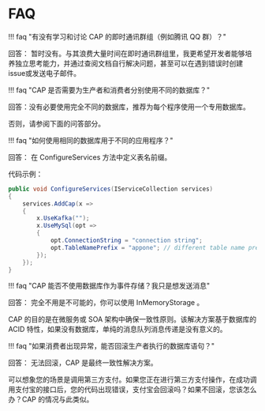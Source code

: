 # FAQ

!!! faq "有没有学习和讨论 CAP 的即时通讯群组（例如腾讯 QQ 群）？"

回答： 暂时没有。与其浪费大量时间在即时通讯群组里，我更希望开发者能够培养独立思考能力，并通过查阅文档自行解决问题，甚至可以在遇到错误时创建issue或发送电子邮件。

!!! faq "CAP 是否需要为生产者和消费者分别使用不同的数据库？"

回答：没有必要使用完全不同的数据库，推荐为每个程序使用一个专用数据库。

否则，请参阅下面的问答部分。

!!! faq "如何使用相同的数据库用于不同的应用程序？"

回答： 在 ConfigureServices 方法中定义表名前缀。

代码示例：

```c#
public void ConfigureServices(IServiceCollection services)
{
    services.AddCap(x =>
    {
        x.UseKafka("");
        x.UseMySql(opt =>
        {
            opt.ConnectionString = "connection string";
            opt.TableNamePrefix = "appone"; // different table name prefix here
        });
    });
}
```

!!! faq "CAP 能否不使用数据库作为事件存储？我只是想发送消息"

回答： 完全不用是不可能的，你可以使用 InMemoryStorage 。

CAP 的目的是在微服务或 SOA 架构中确保一致性原则。该解决方案基于数据库的 ACID 特性，如果没有数据库，单纯的消息队列消息传递是没有意义的。

!!! faq "如果消费者出现异常，能否回滚生产者执行的数据库语句？"

回答： 无法回滚，CAP 是最终一致性解决方案。

可以想象您的场景是调用第三方支付。如果您正在进行第三方支付操作，在成功调用支付宝的接口后，您的代码出现错误，支付宝会回滚吗？如果不回滚，您该怎么办？CAP 的情况与此类似。
